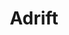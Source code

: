 ---
ep: 195
title: Adrift
imglink: "https://live.staticflickr.com/65535/50998425672_64a1b4e547_o.jpg"
thumbnail: "https://live.staticflickr.com/65535/50998425672_377d961938_q.jpg"
alt: A tape recorder caught in a red spiderweb.
name: Paula.Rize
---